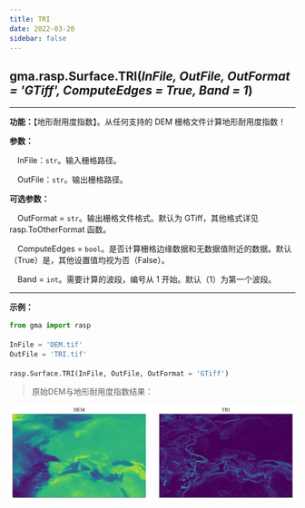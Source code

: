 ```yaml
---
title: TRI
date: 2022-03-20
sidebar: false
---
```


## gma.rasp.Surface.**TRI**(*InFile, OutFile, OutFormat = 'GTiff', ComputeEdges = True, Band = 1*)

---

**功能：**【地形耐用度指数】。从任何支持的 DEM 栅格文件计算地形耐用度指数！

**参数：** 

&emsp;InFile：`str`。输入栅格路径。

&emsp;OutFile：`str`。输出栅格路径。

**可选参数：**

&emsp;OutFormat  = `str`。输出栅格文件格式。默认为 GTiff，其他格式详见 rasp.ToOtherFormat 函数。

&emsp;ComputeEdges = `bool`。是否计算栅格边缘数据和无数据值附近的数据。默认（True）是，其他设置值均视为否（False）。

&emsp;Band = `int`。需要计算的波段，编号从 1 开始。默认（1）为第一个波段。

---
**示例：**

```python
from gma import rasp

InFile = 'DEM.tif'
OutFile = 'TRI.tif'

rasp.Surface.TRI(InFile, OutFile, OutFormat = 'GTiff')
```

> 原始DEM与地形耐用度指数结果：

![](/rasp/TRI.png)
